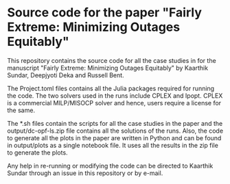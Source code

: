 # Source code for the paper "Fairly Extreme: Minimizing Outages Equitably" 

This repository contains the source code for all the case studies in for the manuscript "Fairly Extreme: Minimizing Outages Equitably" by Kaarthik Sundar, Deepjyoti Deka and Russell Bent. 

The Project.toml files contains all the Julia packages required for running the code. The two solvers used in the runs include CPLEX and Ipopt. CPLEX is a commercial MILP/MISOCP solver and hence, users require a license for the same. 

The *.sh files contain the scripts for all the case studies in the paper and the output/dc-opf-ls.zip file contains all the solutions of the runs. Also, the code to generate all the plots in the paper are written in Python and can be found in output/plots as a single notebook file. It uses all the results in the zip file to generate the plots. 

Any help in re-running or modifying the code can be directed to Kaarthik Sundar through an issue in this repository or by e-mail. 